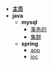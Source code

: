- [**主页**](/README.md)
- **java**
  - **mysql**
    - [事务的](java\mysql\事务的.md)
    - [集群](java\mysql\集群.md)
  - **spring**
    - [aop](java\spring\aop.md)
    - [ioc](java\spring\ioc.md)
